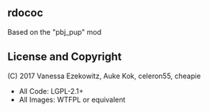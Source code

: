 
## rdococ

Based on the "pbj_pup" mod


## License and Copyright

(C) 2017 Vanessa Ezekowitz, Auke Kok, celeron55, cheapie

 * All Code: LGPL-2.1+
 * All Images: WTFPL or equivalent


